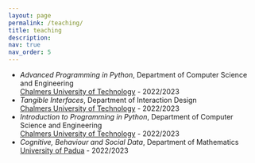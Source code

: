 ```yaml
---
layout: page
permalink: /teaching/
title: teaching
description:
nav: true
nav_order: 5
---
```


- *Advanced Programming in Python*, Department of Computer Science and Engineering <br> [Chalmers University of Technology](https://www.chalmers.se) - 2022/2023
- *Tangible Interfaces*, Department of Interaction Design <br> [Chalmers University of Technology](https://www.chalmers.se) - 2022/2023
- *Introduction to Programming in Python*, Department of Computer Science and Engineering <br> [Chalmers University of Technology](https://www.chalmers.se) - 2022/2023
- *Cognitive, Behaviour and Social Data*, Department of Mathematics <br> [University of Padua](https://www.unipd.it) - 2022/2023